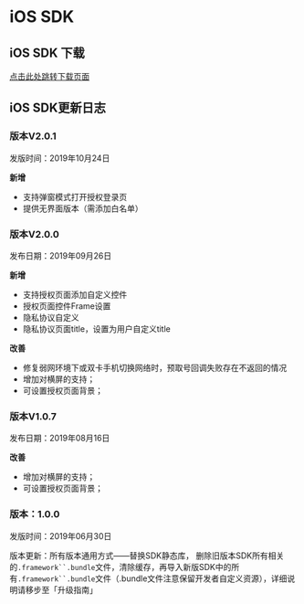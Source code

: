# iOS SDK

## iOS SDK 下载

[点击此处跳转下载页面](https://github.com/WFC-LinkedME/LinkAccount)

## iOS SDK更新日志

### 版本V2.0.1

发版时间：2019年10月24日

**新增**

* 支持弹窗模式打开授权登录页
* 提供无界面版本（需添加白名单）

### 版本V2.0.0

发布日期：2019年09月26日

**新增**

* 支持授权页面添加自定义控件
* 授权页面控件Frame设置
* 隐私协议自定义
* 隐私协议页面title，设置为用户自定义title

**改善**

* 修复弱网环境下或双卡手机切换网络时，预取号回调失败存在不返回的情况
* 增加对横屏的支持；
* 可设置授权页面背景；

### 版本V1.0.7

发布日期：2019年08月16日

**改善**

* 增加对横屏的支持；
* 可设置授权页面背景；

### 版本：1.0.0

发版时间：2019年06月30日

版本更新：所有版本通用方式——替换SDK静态库， 删除旧版本SDK所有相关的```.framework``.bundle```文件，清除缓存，再导入新版SDK中的所有```.framework``.bundle```文件（.bundle文件注意保留开发者自定义资源），详细说明请移步至「升级指南」

